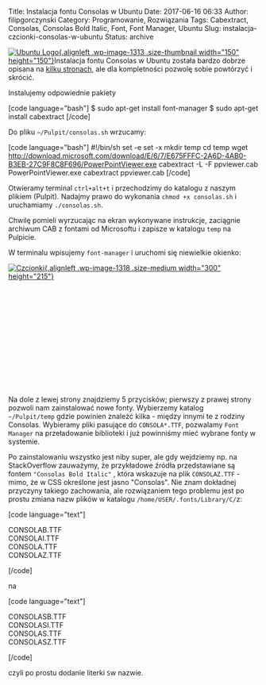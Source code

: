 Title: Instalacja fontu Consolas w Ubuntu
Date: 2017-06-16 06:33
Author: filipgorczynski
Category: Programowanie, Rozwiązania
Tags: Cabextract, Consolas, Consolas Bold Italic, Font, Font Manager, Ubuntu
Slug: instalacja-czcionki-consolas-w-ubuntu
Status: archive

[![Ubuntu Logo](https://filipgorczynski.files.wordpress.com/2017/06/ubuntulogo.png?w=150){.alignleft .wp-image-1313 .size-thumbnail width="150" height="150"}](https://filipgorczynski.files.wordpress.com/2017/06/ubuntulogo.png)Instalacja fontu Consolas w Ubuntu została bardzo dobrze opisana na [kilku stronach](https://goo.gl/G5i0Yg), ale dla kompletności pozwolę sobie powtórzyć i skrócić.

Instalujemy odpowiednie pakiety

[code language="bash"]
$ sudo apt-get install font-manager
$ sudo apt-get install cabextract
[/code]

Do pliku `~/Pulpit/consolas.sh` wrzucamy:

[code language="bash"]
#!/bin/sh
set -e
set -x
mkdir temp
cd temp
wget http://download.microsoft.com/download/E/6/7/E675FFFC-2A6D-4AB0-B3EB-27C9F8C8F696/PowerPointViewer.exe
cabextract -L -F ppviewer.cab PowerPointViewer.exe
cabextract ppviewer.cab
[/code]

Otwieramy terminal `ctrl+alt+t` i przechodzimy do katalogu z naszym plikiem (Pulpit). Nadajmy prawo do wykonania `chmod +x consolas.sh` i uruchamiamy `./consolas.sh`.

Chwilę pomieli wyrzucając na ekran wykonywane instrukcje, zaciągnie archiwum CAB z fontami od Microsoftu i zapisze w katalogu `temp` na Pulpicie.

W terminalu wpisujemy `font-manager` i uruchomi się niewielkie okienko:

[![Czcionki](https://filipgorczynski.files.wordpress.com/2017/06/zrzut-ekranu-z-2017-06-15-15-44-49.png?w=300){.alignleft .wp-image-1318 .size-medium width="300" height="215"}](https://filipgorczynski.files.wordpress.com/2017/06/zrzut-ekranu-z-2017-06-15-15-44-49.png)

 

 

 

 

 

 

 

Na dole z lewej strony znajdziemy 5 przycisków; pierwszy z prawej strony pozwoli nam zainstalować nowe fonty. Wybierzemy katalog `~/Pulpit/temp` gdzie powinien znaleźć kilka - między innymi te z rodziny Consolas. Wybieramy pliki pasujące do `CONSOLA*.TTF`, pozwalamy `Font Manager` na przeładowanie biblioteki i już powinniśmy mieć wybrane fonty w systemie.

Po zainstalowaniu wszystko jest niby super, ale gdy wejdziemy np. na StackOverflow zauważymy, że przykładowe źródła przedstawiane są fontem `"Consolas Bold Italic"` , która wskazuje na plik `CONSOLAZ.TTF` - mimo, że w CSS określone jest jasno "Consolas". Nie znam dokładnej przyczyny takiego zachowania, ale rozwiązaniem tego problemu jest po prostu zmiana nazw plików w katalogu `/home/USER/.fonts/Library/C/`z:

\[code language="text"\]

CONSOLAB.TTF  
CONSOLAI.TTF  
CONSOLA.TTF  
CONSOLAZ.TTF

\[/code\]

na

\[code language="text"\]

CONSOLASB.TTF  
CONSOLASI.TTF  
CONSOLAS.TTF  
CONSOLASZ.TTF

\[/code\]

czyli po prostu dodanie literki `S`w nazwie.
